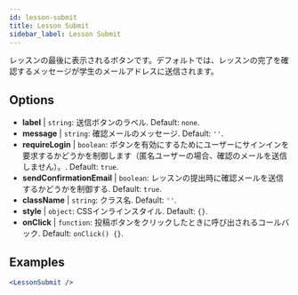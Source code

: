 ```yaml
---
id: lesson-submit 
title: Lesson Submit
sidebar_label: Lesson Submit
---
```


レッスンの最後に表示されるボタンです。デフォルトでは、レッスンの完了を確認するメッセージが学生のメールアドレスに送信されます。

## Options

* __label__ | `string`: 送信ボタンのラベル. Default: `none`.
* __message__ | `string`: 確認メールのメッセージ. Default: `''`.
* __requireLogin__ | `boolean`: ボタンを有効にするためにユーザーにサインインを要求するかどうかを制御します（匿名ユーザーの場合、確認のメールを送信しません）。. Default: `true`.
* __sendConfirmationEmail__ | `boolean`: レッスンの提出時に確認メールを送信するかどうかを制御する. Default: `true`.
* __className__ | `string`: クラス名. Default: `''`.
* __style__ | `object`: CSSインラインスタイル. Default: `{}`.
* __onClick__ | `function`: 投稿ボタンをクリックしたときに呼び出されるコールバック. Default: `onClick() {}`.


## Examples

```jsx live
<LessonSubmit />
```


